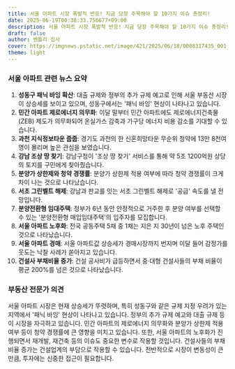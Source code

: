 ```yaml
---
title: 서울 아파트 시장 폭발적 반응! 지금 당장 주목해야 할 10가지 이슈 총정리!
date: 2025-06-19T00:38:33.756677+09:00
description: 서울 아파트 시장 폭발적 반응! 지금 당장 주목해야 할 10가지 이슈 총정리!
draft: false
author: 벤틀리 집사
cover: https://imgnews.pstatic.net/image/421/2025/06/18/0008317435_001_20250618050511850.jpg
theme: light
---
```


### 서울 아파트 관련 뉴스 요약

1. **성동구 패닉 바잉 확산**: 대출 규제와 정부의 추가 규제 예고로 인해 서울 부동산 시장이 상승세를 보이고 있으며, 성동구에서는 '패닉 바잉' 현상이 나타나고 있습니다.
2. **민간 아파트 제로에너지 의무화**: 이달 말부터 민간 아파트에도 제로에너지건축물(ZEB) 제도가 의무화되어 온실가스 감축과 가구당 에너지 비용 감소를 기대할 수 있습니다.
3. **과천 지식정보타운 줍줍**: 경기도 과천의 한 신혼희망타운 무순위 청약에 13만 8천여 명이 몰리며 높은 관심을 보였습니다.
4. **강남 조상 땅 찾기**: 강남구청이 '조상 땅 찾기' 서비스를 통해 약 5조 1200억원 상당의 토지를 구민에게 찾아줬습니다.
5. **분양가 상한제와 청약 경쟁률**: 분양가 상한제 적용 여부에 따라 청약 경쟁률이 크게 차이 나는 것으로 나타났습니다.
6. **서초 그린벨트 해제**: 강남과 판교를 잇는 서초 그린벨트 해제로 '공급' 속도를 낼 전망입니다.
7. **분양전환형 임대주택**: 정부가 6년 동안 안정적으로 거주한 후 분양 여부를 선택할 수 있는 '분양전환형 매입임대주택'의 입주자를 모집합니다.
8. **서울 아파트 노후화**: 전국 공동주택 5채 중 1채는 지은 지 30년이 넘은 노후 주택인 것으로 나타났습니다.
9. **서울 아파트 경매**: 서울 아파트값 상승세가 경매시장까지 번지며 이달 들어 감정가를 웃도는 낙찰 사례가 쏟아지고 있습니다.
10. **건설사 부채비율 증가**: 건설 공사비가 급등하면서 중·대형 건설사들의 부채 비율이 평균 200%를 넘은 것으로 나타났습니다.

### 부동산 전문가 의견

서울 아파트 시장은 현재 상승세가 뚜렷하며, 특히 성동구와 같은 규제 지정 우려가 있는 지역에서 '패닉 바잉' 현상이 나타나고 있습니다. 정부의 추가 규제 예고와 대출 규제 등이 시장을 자극하고 있습니다. 민간 아파트의 제로에너지 의무화와 분양가 상한제 적용 여부 등이 청약 경쟁률에 큰 영향을 미치고 있습니다. 또한, 서울 아파트의 노후화가 진행되면서 재개발, 재건축 등의 이슈도 중요한 변수로 작용할 것입니다. 건설사들의 부채비율 증가는 건설업계의 부담으로 작용할 수 있습니다. 전반적으로 시장이 변동성이 큰 만큼, 투자에는 신중한 접근이 필요합니다.